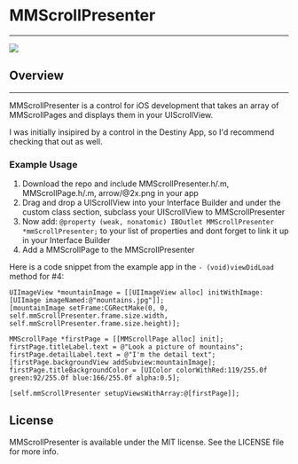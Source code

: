 # MMScrollPresenter
---

![](https://github.com/MitchellMalleo/MMScrollPresenter/blob/master/mmScrollPresenter.gif)

## Overview
---
MMScrollPresenter is a control for iOS development that takes an array of MMScrollPages and displays them in your UIScrollView. 

I was initially insipired by a control in the Destiny App, so I'd recommend checking that out as well.

### Example Usage

1. Download the repo and include MMScrollPresenter.h/.m, MMScrollPage.h/.m, arrow/@2x.png in your app
2. Drag and drop a UIScrollView into your Interface Builder and under the custom class section, subclass your UIScrollView to MMScrollPresenter
3. Now add: `@property (weak, nonatomic) IBOutlet MMScrollPresenter *mmScrollPresenter;` to your list of properties and dont forget to link it up in your Interface Builder
4. Add a MMScrollPage to the MMScrollPresenter

Here is a code snippet from the example app in the `- (void)viewDidLoad` method for #4:
	
	UIImageView *mountainImage = [[UIImageView alloc] initWithImage:[UIImage imageNamed:@"mountains.jpg"]];
    [mountainImage setFrame:CGRectMake(0, 0, self.mmScrollPresenter.frame.size.width, self.mmScrollPresenter.frame.size.height)];
    
    MMScrollPage *firstPage = [[MMScrollPage alloc] init];
    firstPage.titleLabel.text = @"Look a picture of mountains";
    firstPage.detailLabel.text = @"I'm the detail text";
    [firstPage.backgroundView addSubview:mountainImage];
    firstPage.titleBackgroundColor = [UIColor colorWithRed:119/255.0f green:92/255.0f blue:166/255.0f alpha:0.5];
    
    [self.mmScrollPresenter setupViewsWithArray:@[firstPage]];

## License

MMScrollPresenter is available under the MIT license. See the LICENSE file for more info.